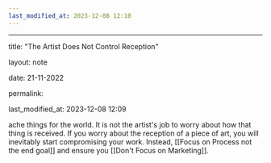 ```yaml
---
last_modified_at: 2023-12-08 12:10
---
```

---

title: "The Artist Does Not Control Reception"

layout: note

date: 21-11-2022

permalink:

last_modified_at: 2023-12-08 12:09

ache things for the world. It is not the artist's job to worry about how that thing is received. If you worry about the reception of a piece of art, you will inevitably start compromising your work. Instead, [[Focus on Process not the end goal]] and ensure you [[Don't Focus on Marketing]].
